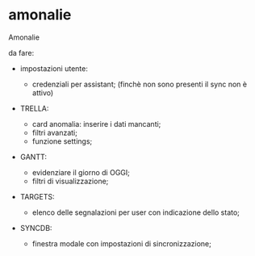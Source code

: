 # amonalie
Amonalie


da fare:
  - impostazioni utente:
    - credenziali per assistant; (finchè non sono presenti il sync non è attivo)
    
    

  - TRELLA:
    - card anomalia: inserire i dati mancanti;
    - filtri avanzati;
    - funzione settings;
    
  - GANTT:
    - evidenziare il giorno di OGGI;
    - filtri di visualizzazione;
    
  - TARGETS:
    - elenco delle segnalazioni per user con indicazione dello stato;
    
  - SYNCDB:
    - finestra modale con impostazioni di sincronizzazione;


